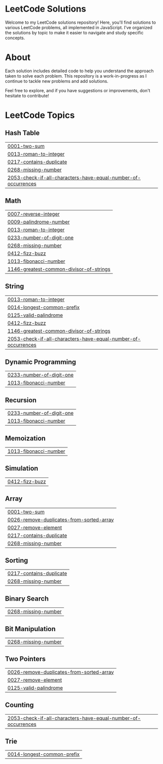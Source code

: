 # LeetCode Solutions
Welcome to my LeetCode solutions repository! Here, you'll find solutions to various LeetCode problems, all implemented in JavaScript. I’ve organized the solutions by topic to make it easier to navigate and study specific concepts.

# About
Each solution includes detailed code to help you understand the approach taken to solve each problem. This repository is a work-in-progress as I continue to tackle new problems and add solutions.

Feel free to explore, and if you have suggestions or improvements, don't hesitate to contribute!

<!---LeetCode Topics Start-->
# LeetCode Topics
## Hash Table
|  |
| ------- |
| [0001-two-sum](https://github.com/huzaifsk/leetcode/tree/master/0001-two-sum) |
| [0013-roman-to-integer](https://github.com/huzaifsk/leetcode/tree/master/0013-roman-to-integer) |
| [0217-contains-duplicate](https://github.com/huzaifsk/leetcode/tree/master/0217-contains-duplicate) |
| [0268-missing-number](https://github.com/huzaifsk/leetcode/tree/master/0268-missing-number) |
| [2053-check-if-all-characters-have-equal-number-of-occurrences](https://github.com/huzaifsk/leetcode/tree/master/2053-check-if-all-characters-have-equal-number-of-occurrences) |
## Math
|  |
| ------- |
| [0007-reverse-integer](https://github.com/huzaifsk/leetcode/tree/master/0007-reverse-integer) |
| [0009-palindrome-number](https://github.com/huzaifsk/leetcode/tree/master/0009-palindrome-number) |
| [0013-roman-to-integer](https://github.com/huzaifsk/leetcode/tree/master/0013-roman-to-integer) |
| [0233-number-of-digit-one](https://github.com/huzaifsk/leetcode/tree/master/0233-number-of-digit-one) |
| [0268-missing-number](https://github.com/huzaifsk/leetcode/tree/master/0268-missing-number) |
| [0412-fizz-buzz](https://github.com/huzaifsk/leetcode/tree/master/0412-fizz-buzz) |
| [1013-fibonacci-number](https://github.com/huzaifsk/leetcode/tree/master/1013-fibonacci-number) |
| [1146-greatest-common-divisor-of-strings](https://github.com/huzaifsk/leetcode/tree/master/1146-greatest-common-divisor-of-strings) |
## String
|  |
| ------- |
| [0013-roman-to-integer](https://github.com/huzaifsk/leetcode/tree/master/0013-roman-to-integer) |
| [0014-longest-common-prefix](https://github.com/huzaifsk/leetcode/tree/master/0014-longest-common-prefix) |
| [0125-valid-palindrome](https://github.com/huzaifsk/leetcode/tree/master/0125-valid-palindrome) |
| [0412-fizz-buzz](https://github.com/huzaifsk/leetcode/tree/master/0412-fizz-buzz) |
| [1146-greatest-common-divisor-of-strings](https://github.com/huzaifsk/leetcode/tree/master/1146-greatest-common-divisor-of-strings) |
| [2053-check-if-all-characters-have-equal-number-of-occurrences](https://github.com/huzaifsk/leetcode/tree/master/2053-check-if-all-characters-have-equal-number-of-occurrences) |
## Dynamic Programming
|  |
| ------- |
| [0233-number-of-digit-one](https://github.com/huzaifsk/leetcode/tree/master/0233-number-of-digit-one) |
| [1013-fibonacci-number](https://github.com/huzaifsk/leetcode/tree/master/1013-fibonacci-number) |
## Recursion
|  |
| ------- |
| [0233-number-of-digit-one](https://github.com/huzaifsk/leetcode/tree/master/0233-number-of-digit-one) |
| [1013-fibonacci-number](https://github.com/huzaifsk/leetcode/tree/master/1013-fibonacci-number) |
## Memoization
|  |
| ------- |
| [1013-fibonacci-number](https://github.com/huzaifsk/leetcode/tree/master/1013-fibonacci-number) |
## Simulation
|  |
| ------- |
| [0412-fizz-buzz](https://github.com/huzaifsk/leetcode/tree/master/0412-fizz-buzz) |
## Array
|  |
| ------- |
| [0001-two-sum](https://github.com/huzaifsk/leetcode/tree/master/0001-two-sum) |
| [0026-remove-duplicates-from-sorted-array](https://github.com/huzaifsk/leetcode/tree/master/0026-remove-duplicates-from-sorted-array) |
| [0027-remove-element](https://github.com/huzaifsk/leetcode/tree/master/0027-remove-element) |
| [0217-contains-duplicate](https://github.com/huzaifsk/leetcode/tree/master/0217-contains-duplicate) |
| [0268-missing-number](https://github.com/huzaifsk/leetcode/tree/master/0268-missing-number) |
## Sorting
|  |
| ------- |
| [0217-contains-duplicate](https://github.com/huzaifsk/leetcode/tree/master/0217-contains-duplicate) |
| [0268-missing-number](https://github.com/huzaifsk/leetcode/tree/master/0268-missing-number) |
## Binary Search
|  |
| ------- |
| [0268-missing-number](https://github.com/huzaifsk/leetcode/tree/master/0268-missing-number) |
## Bit Manipulation
|  |
| ------- |
| [0268-missing-number](https://github.com/huzaifsk/leetcode/tree/master/0268-missing-number) |
## Two Pointers
|  |
| ------- |
| [0026-remove-duplicates-from-sorted-array](https://github.com/huzaifsk/leetcode/tree/master/0026-remove-duplicates-from-sorted-array) |
| [0027-remove-element](https://github.com/huzaifsk/leetcode/tree/master/0027-remove-element) |
| [0125-valid-palindrome](https://github.com/huzaifsk/leetcode/tree/master/0125-valid-palindrome) |
## Counting
|  |
| ------- |
| [2053-check-if-all-characters-have-equal-number-of-occurrences](https://github.com/huzaifsk/leetcode/tree/master/2053-check-if-all-characters-have-equal-number-of-occurrences) |
## Trie
|  |
| ------- |
| [0014-longest-common-prefix](https://github.com/huzaifsk/leetcode/tree/master/0014-longest-common-prefix) |
<!---LeetCode Topics End-->
